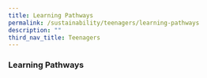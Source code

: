 ```yaml
---
title: Learning Pathways
permalink: /sustainability/teenagers/learning-pathways
description: ""
third_nav_title: Teenagers
---
```

### **Learning Pathways**